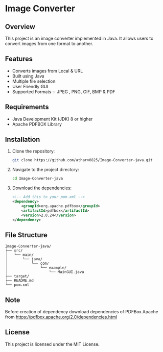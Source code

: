 # Image Converter

## Overview
This project is an image converter implemented in Java. It allows users to convert images from one format to another.

## Features
- Converts images from Local & URL
- Built using Java
- Multiple file selection
- User Friendly GUI
- Supported Formats :- JPEG , PNG, GIF, BMP & PDF

## Requirements
- Java Development Kit (JDK) 8 or higher
- Apache PDFBOX Library 

## Installation

1. Clone the repository:
   ```bash
   git clone https://github.com/atharv0825/Image-Converter-java.git
   ```
2. Navigate to the project directory:
   ```bash
   cd Image-Converter-java
   ```
3. Download the dependencies:
   ```xml
   <!-- Add this to your pom.xml -->
   <dependency>
       <groupId>org.apache.pdfbox</groupId>
       <artifactId>pdfbox</artifactId>
       <version>2.0.24</version>
   </dependency>
   ```


## File Structure

```
Image-Converter-java/
├── src/
│   └── main/
│       └── java/
│           └── com/
│               └── example/
│                   └── MainGUI.java
├── target/
├── README.md
└── pom.xml
```

  
## Note
Before creation of dependency download dependencies of PDFBox.Apache from https://pdfbox.apache.org/2.0/dependencies.html

## License
This project is licensed under the MIT License.
